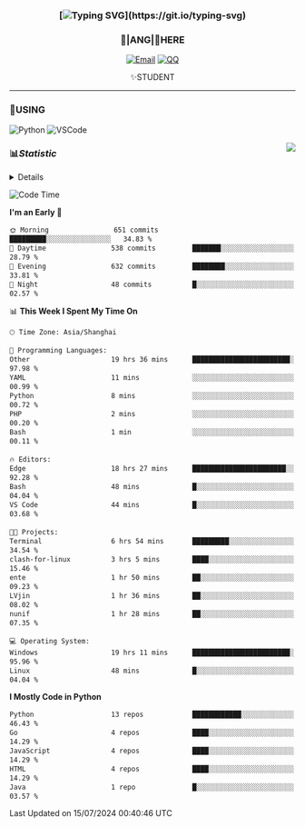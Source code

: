 <div align="center">


### [![Typing SVG](https://readme-typing-svg.herokuapp.com?size=25&duration=2500&color=8C43EA&vCenter=true&width=200&height=40&lines=%F0%9F%8C%B1ANGJustinl%F0%9F%8C%B1+!)](https://git.io/typing-svg)


### 🥛|**ANG**|🥛HERE



[![Email](https://img.shields.io/badge/Email-ANGJustin@163.com-6A5ACD?style=flat-square&logoColor=fff)](mailto:ANGJustinl@163.com)
[![QQ](https://img.shields.io/badge/QQ-77139032-98FB98?style=flat-square&logoColor=fff)](https://qm.qq.com/cgi-bin/qm/qr?k=mcs-cON_aPNfc3hO8-H7lWJHDX-5nKr7&noverify=0)




✨STUDENT 

</div>

---

### 🎨USING

![Python](https://img.shields.io/badge/-Python-blue?style=flat-square&logo=Python&logoColor=fff)
![VSCode](https://img.shields.io/badge/-VSCode-blue?style=flat-square&logo=visualstudiocode&logoColor=fff)


<a href="#">
  <img align="right" src="https://github-readme-stats.vercel.app/api?username=ANGJustinl&count_private=true&show_icons=true&hide_border=true&bg_color=15,f2f7fd,E0EAFC" />
</a>




### 📊*Statistic* 

<details>

<p align="center">
   <img src="github-metrics.svg" alt="typing-svg">
</p>

[![Github activity graph](https://github-readme-activity-graph.angforever.top/graph?username=ANGJustinl&theme=dracula)](https://github.com/ANGJustinl/ANGJustinl)
![image](https://github.com/ANGJustinl/ANGJustinl/assets/96008766/f6c957b8-b907-482a-8804-4c1f944d4b60)
</details>

<!--START_SECTION:waka-->
![Code Time](http://img.shields.io/badge/Code%20Time-198%20hrs%2058%20mins-blue)

**I'm an Early 🐤** 

```text
🌞 Morning                651 commits         █████████░░░░░░░░░░░░░░░░   34.83 % 
🌆 Daytime                538 commits         ███████░░░░░░░░░░░░░░░░░░   28.79 % 
🌃 Evening                632 commits         ████████░░░░░░░░░░░░░░░░░   33.81 % 
🌙 Night                  48 commits          █░░░░░░░░░░░░░░░░░░░░░░░░   02.57 % 
```


📊 **This Week I Spent My Time On** 

```text
🕑︎ Time Zone: Asia/Shanghai

💬 Programming Languages: 
Other                    19 hrs 36 mins      ████████████████████████░   97.98 % 
YAML                     11 mins             ░░░░░░░░░░░░░░░░░░░░░░░░░   00.99 % 
Python                   8 mins              ░░░░░░░░░░░░░░░░░░░░░░░░░   00.72 % 
PHP                      2 mins              ░░░░░░░░░░░░░░░░░░░░░░░░░   00.20 % 
Bash                     1 min               ░░░░░░░░░░░░░░░░░░░░░░░░░   00.11 % 

🔥 Editors: 
Edge                     18 hrs 27 mins      ███████████████████████░░   92.28 % 
Bash                     48 mins             █░░░░░░░░░░░░░░░░░░░░░░░░   04.04 % 
VS Code                  44 mins             █░░░░░░░░░░░░░░░░░░░░░░░░   03.68 % 

🐱‍💻 Projects: 
Terminal                 6 hrs 54 mins       █████████░░░░░░░░░░░░░░░░   34.54 % 
clash-for-linux          3 hrs 5 mins        ████░░░░░░░░░░░░░░░░░░░░░   15.46 % 
ente                     1 hr 50 mins        ██░░░░░░░░░░░░░░░░░░░░░░░   09.23 % 
LVjin                    1 hr 36 mins        ██░░░░░░░░░░░░░░░░░░░░░░░   08.02 % 
nunif                    1 hr 28 mins        ██░░░░░░░░░░░░░░░░░░░░░░░   07.35 % 

💻 Operating System: 
Windows                  19 hrs 11 mins      ████████████████████████░   95.96 % 
Linux                    48 mins             █░░░░░░░░░░░░░░░░░░░░░░░░   04.04 % 
```

**I Mostly Code in Python** 

```text
Python                   13 repos            ████████████░░░░░░░░░░░░░   46.43 % 
Go                       4 repos             ████░░░░░░░░░░░░░░░░░░░░░   14.29 % 
JavaScript               4 repos             ████░░░░░░░░░░░░░░░░░░░░░   14.29 % 
HTML                     4 repos             ████░░░░░░░░░░░░░░░░░░░░░   14.29 % 
Java                     1 repo              █░░░░░░░░░░░░░░░░░░░░░░░░   03.57 % 
```




 Last Updated on 15/07/2024 00:40:46 UTC
<!--END_SECTION:waka-->
